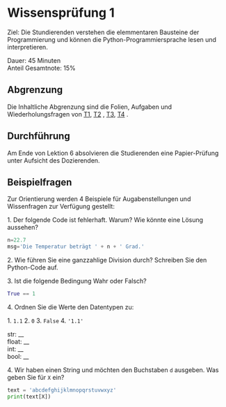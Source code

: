 # Wissensprüfung 1

Ziel: Die Stundierenden verstehen die elemmentaren Bausteine der Programmierung und können die Python-Programmiersprache lesen und interpretieren.

Dauer: 45 Minuten\
Anteil Gesamtnote: 15%

## Abgrenzung

Die Inhaltliche Abgrenzung sind die Folien, Aufgaben und Wiederholungsfragen von [T1](topic-1/README.md), [T2](topic-2/README.md) ,  [T3](topic-3/README.md), [T4](topic-4/README.md) .

## Durchführung

Am Ende von Lektion 6 absolvieren die Studierenden eine Papier-Prüfung unter Aufsicht des Dozierenden.

## Beispielfragen

Zur Orientierung werden 4 Beispiele für Augabenstellungen und Wissenfragen zur Verfügung gestellt:

1\. Der folgende Code ist fehlerhaft. Warum? Wie könnte eine Lösung aussehen?

```python
n=22.7
msg='Die Temperatur beträgt ' + n + ' Grad.'
```

2\. Wie führen Sie eine ganzzahlige Division durch? Schreiben Sie den Python-Code auf.

3\. Ist die folgende Bedingung Wahr oder Falsch?

```python
True == 1
```

4\. Ordnen Sie die Werte den Datentypen zu:

1\. `1.1` 2. `0` 3. `False` 4. `'1.1'`

str: \_\_\
float:  \_\_\
int:  \_\_\
bool:  \_\_

4\. Wir haben einen String und möchten den Buchstaben `d` ausgeben. Was geben Sie für `X` ein?

```python
text = 'abcdefghijklmnopqrstuvwxyz'
print(text[X])
```